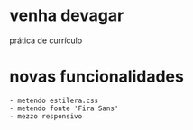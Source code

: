 # venha devagar

prática de currículo

# novas funcionalidades

    - metendo estilera.css
    - metendo fonte 'Fira Sans'
    - mezzo responsivo